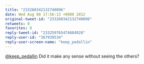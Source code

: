 ```yaml
---
title: "233260342132740096"
date: Wed Aug 08 17:56:13 +0000 2012
original-tweet-id: "233260342132740096"
retweets: 0
favorites: 0
reply-tweet-id: "233259765474684928"
reply-user-id: "367939534"
reply-user-screen-name: "keep_pedallin"
---
```

<a href="https://twitter.com/keep_pedallin">@keep_pedallin</a> Did it make any sense without seeing the others?
